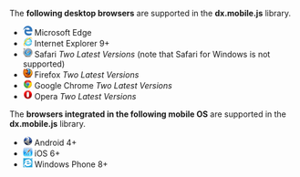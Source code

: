The **following desktop browsers** are supported in the **dx.mobile.js** library.

- ![Microsoft Edge](/images/PhoneJS/edge.png) Microsoft Edge
- ![Internet Explorer](/images/PhoneJS/ie.png) Internet Explorer 9+
- ![Safari](/images/PhoneJS/safari.png) Safari *Two Latest Versions* (note that Safari for Windows is not supported)
- ![Firefox](/images/PhoneJS/firefox.png) Firefox *Two Latest Versions*
- ![Google Chrome](/images/PhoneJS/chrome.png) Google Chrome *Two Latest Versions*
- ![Opera](/images/PhoneJS/opera.png) Opera *Two Latest Versions*

The **browsers integrated in the following mobile OS** are supported in the **dx.mobile.js** library.

- ![Android](/images/PhoneJS/android.png) Android 4+
- ![iOS Safari](/images/PhoneJS/safari-ios.png) iOS 6+
- ![IE Windows Phone](/images/PhoneJS/ie-windows-phone.png) Windows Phone 8+
